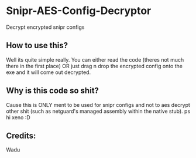 # Snipr-AES-Config-Decryptor
Decrypt encrypted snipr configs

## How to use this?
Well its quite simple really. You can either read the code (theres not much there in the first place) OR just drag n drop the encrypted config onto the exe and it will come out decrypted.

## Why is this code so shit?
Cause this is ONLY ment to be used for snipr configs and not to aes decrypt other shit (such as netguard's managed assembly within the native stub).
ps hi xeno :D

## Credits:
Wadu
